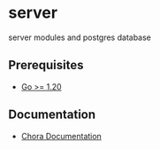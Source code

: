 # server

server modules and postgres database

## Prerequisites

- [Go >= 1.20](https://golang.org/doc/install)

## Documentation

- [Chora Documentation](https://docs.chora.io)
